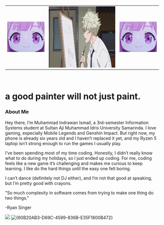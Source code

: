 <table>
  <tr>
    <td><img src="rambutPink.jpg" alt="anime" width="200" max-width="100%"/></td>
    <td><img src="yatoraa.gif" alt="anime" height="200" max-width="100%"/><//></td>
    <td><img src="rambutPink.jpg" alt="anime" width="200" max-width="100%"/><//></td>
  </tr>
</table>

<br>
<h1>a good painter will not just paint.</h1>
<h3>About Me</h3>
<p>Hey there, I’m Muhammad Indrawan Ismail, a 3rd-semester Information Systems student at Sultan Aji Muhammad Idris University Samarinda. I love gaming, especially Mobile Legends and Genshin Impact. But right now, my phone is already six years old and I haven’t replaced it yet, and my Ryzen 5 laptop isn’t strong enough to run the games I usually play.

I’ve been spending most of my time coding. Honestly, I didn’t really know what to do during my holidays, so I just ended up coding. For me, coding feels like a new game  it’s challenging and makes me curious to keep learning. I like do the hard things until the easy one felt boring.

I can’t dance (definitely not DJ either), and I’m not that good at speaking, but I’m pretty good with crayons. 

"So much complexity in software comes from trying to make one thing do two things."

-Ryan Singer
</p>


<img src="https://i.redd.it/lrfg0sznsfse1.png" width="200" max-width="100%"/>
<img alt="{60B20AB3-D69C-4599-836B-E35F1800B472}" src="https://github.com/user-attachments/assets/bd68dd8a-1352-4879-96d4-79e086b4d3a4" width="200" max-width="100%"/>

<picture>
